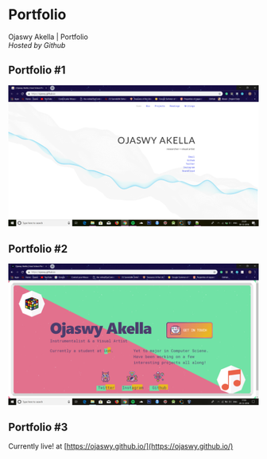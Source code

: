 # Portfolio
Ojaswy Akella | Portfolio  
*Hosted by Github*  
   
## Portfolio #1 
 
![](https://github.com/Ojaswy/Ojaswy.github.io/blob/master/website1/portfolio1.PNG)

## Portfolio #2

![](https://github.com/Ojaswy/Ojaswy.github.io/blob/master/website2/portfolio2.PNG)

## Portfolio #3

Currently live! at  [https://ojaswy.github.io/](https://ojaswy.github.io/)

 
